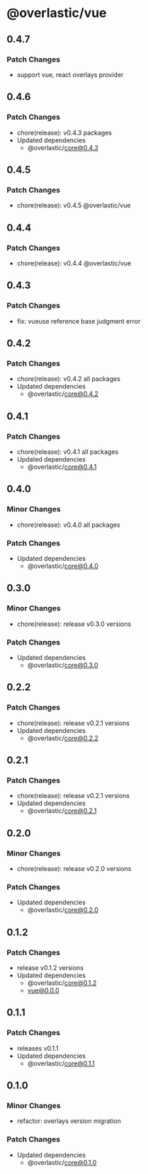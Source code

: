 # @overlastic/vue

## 0.4.7

### Patch Changes

- support vue, react overlays provider

## 0.4.6

### Patch Changes

- chore(release): v0.4.3 packages
- Updated dependencies
  - @overlastic/core@0.4.3

## 0.4.5

### Patch Changes

- chore(release): v0.4.5 @overlastic/vue

## 0.4.4

### Patch Changes

- chore(release): v0.4.4 @overlastic/vue

## 0.4.3

### Patch Changes

- fix: vueuse reference base judgment error

## 0.4.2

### Patch Changes

- chore(release): v0.4.2 all packages
- Updated dependencies
  - @overlastic/core@0.4.2

## 0.4.1

### Patch Changes

- chore(release): v0.4.1 all packages
- Updated dependencies
  - @overlastic/core@0.4.1

## 0.4.0

### Minor Changes

- chore(release): v0.4.0 all packages

### Patch Changes

- Updated dependencies
  - @overlastic/core@0.4.0

## 0.3.0

### Minor Changes

- chore(release): release v0.3.0 versions

### Patch Changes

- Updated dependencies
  - @overlastic/core@0.3.0

## 0.2.2

### Patch Changes

- chore(release): release v0.2.1 versions
- Updated dependencies
  - @overlastic/core@0.2.2

## 0.2.1

### Patch Changes

- chore(release): release v0.2.1 versions
- Updated dependencies
  - @overlastic/core@0.2.1

## 0.2.0

### Minor Changes

- chore(release): release v0.2.0 versions

### Patch Changes

- Updated dependencies
  - @overlastic/core@0.2.0

## 0.1.2

### Patch Changes

- release v0.1.2 versions
- Updated dependencies
  - @overlastic/core@0.1.2
  - vue@0.0.0

## 0.1.1

### Patch Changes

- releases v0.1.1
- Updated dependencies
  - @overlastic/core@0.1.1

## 0.1.0

### Minor Changes

- refactor: overlays version migration

### Patch Changes

- Updated dependencies
  - @overlastic/core@0.1.0
